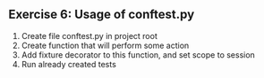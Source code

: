 ## Exercise 6: Usage of conftest.py

1. Create file conftest.py in project root
2. Create function that will perform some action
3. Add fixture decorator to this function, and set scope to session
4. Run already created tests
